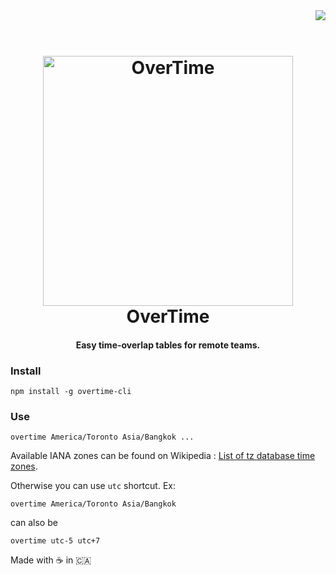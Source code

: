 <img src="https://raw.githubusercontent.com/diit/overtime-cli/master/example.png" align="right">

<h1 align="center">
  <br>
  <img src="https://raw.githubusercontent.com/diit/overtime-cli/master/logo.png" alt="OverTime" width="400">
  <br>
  OverTime
  <br>
</h1>

<h4 align="center">Easy time-overlap tables for remote teams.</h4>

### Install
`npm install -g overtime-cli`

### Use
```
overtime America/Toronto Asia/Bangkok ...
```
Available IANA zones can be found on Wikipedia : [List of tz database time zones](https://en.wikipedia.org/wiki/List_of_tz_database_time_zones).

Otherwise you can use `utc` shortcut.
Ex:
```
overtime America/Toronto Asia/Bangkok
```
can also be
```
overtime utc-5 utc+7
```

Made with ☕ in 🇨🇦
